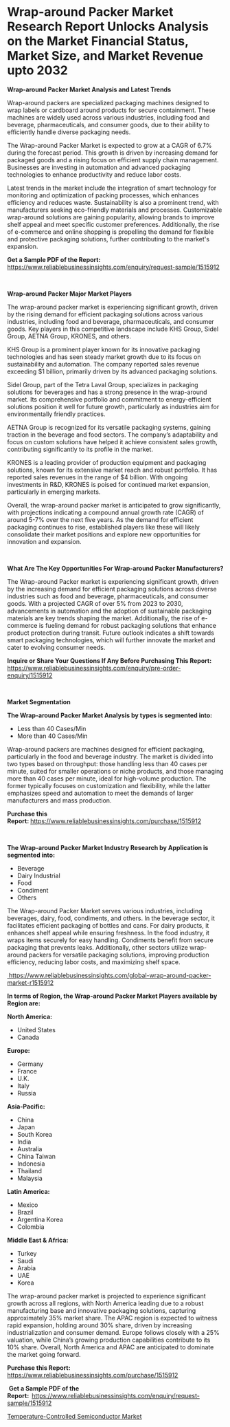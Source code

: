 <p><h1>Wrap-around Packer Market Research Report Unlocks Analysis on the Market Financial Status, Market Size, and Market Revenue upto 2032</h1></p><p><strong>Wrap-around Packer Market Analysis and Latest Trends</strong></p>
<p><p>Wrap-around packers are specialized packaging machines designed to wrap labels or cardboard around products for secure containment. These machines are widely used across various industries, including food and beverage, pharmaceuticals, and consumer goods, due to their ability to efficiently handle diverse packaging needs.</p><p>The Wrap-around Packer Market is expected to grow at a CAGR of 6.7% during the forecast period. This growth is driven by increasing demand for packaged goods and a rising focus on efficient supply chain management. Businesses are investing in automation and advanced packaging technologies to enhance productivity and reduce labor costs. </p><p>Latest trends in the market include the integration of smart technology for monitoring and optimization of packing processes, which enhances efficiency and reduces waste. Sustainability is also a prominent trend, with manufacturers seeking eco-friendly materials and processes. Customizable wrap-around solutions are gaining popularity, allowing brands to improve shelf appeal and meet specific customer preferences. Additionally, the rise of e-commerce and online shopping is propelling the demand for flexible and protective packaging solutions, further contributing to the market's expansion.</p></p>
<p><strong>Get a Sample PDF of the Report:&nbsp;</strong> <a href="https://www.reliablebusinessinsights.com/enquiry/request-sample/1515912?utm_campaign=3134&utm_medium=2&utm_source=Github&utm_content=ia&utm_term=25032025&utm_id=wrap-around-packer">https://www.reliablebusinessinsights.com/enquiry/request-sample/1515912</a></p>
<p>&nbsp;</p>
<p><strong>Wrap-around Packer Major Market Players</strong></p>
<p><p>The wrap-around packer market is experiencing significant growth, driven by the rising demand for efficient packaging solutions across various industries, including food and beverage, pharmaceuticals, and consumer goods. Key players in this competitive landscape include KHS Group, Sidel Group, AETNA Group, KRONES, and others.</p><p>KHS Group is a prominent player known for its innovative packaging technologies and has seen steady market growth due to its focus on sustainability and automation. The company reported sales revenue exceeding $1 billion, primarily driven by its advanced packaging solutions.</p><p>Sidel Group, part of the Tetra Laval Group, specializes in packaging solutions for beverages and has a strong presence in the wrap-around market. Its comprehensive portfolio and commitment to energy-efficient solutions position it well for future growth, particularly as industries aim for environmentally friendly practices.</p><p>AETNA Group is recognized for its versatile packaging systems, gaining traction in the beverage and food sectors. The company’s adaptability and focus on custom solutions have helped it achieve consistent sales growth, contributing significantly to its profile in the market.</p><p>KRONES is a leading provider of production equipment and packaging solutions, known for its extensive market reach and robust portfolio. It has reported sales revenues in the range of $4 billion. With ongoing investments in R&D, KRONES is poised for continued market expansion, particularly in emerging markets.</p><p>Overall, the wrap-around packer market is anticipated to grow significantly, with projections indicating a compound annual growth rate (CAGR) of around 5-7% over the next five years. As the demand for efficient packaging continues to rise, established players like these will likely consolidate their market positions and explore new opportunities for innovation and expansion.</p></p>
<p>&nbsp;</p>
<p><strong>What Are The Key Opportunities For Wrap-around Packer Manufacturers?</strong></p>
<p><p>The Wrap-around Packer market is experiencing significant growth, driven by the increasing demand for efficient packaging solutions across diverse industries such as food and beverage, pharmaceuticals, and consumer goods. With a projected CAGR of over 5% from 2023 to 2030, advancements in automation and the adoption of sustainable packaging materials are key trends shaping the market. Additionally, the rise of e-commerce is fueling demand for robust packaging solutions that enhance product protection during transit. Future outlook indicates a shift towards smart packaging technologies, which will further innovate the market and cater to evolving consumer needs.</p></p>
<p><strong>Inquire or Share Your Questions If Any Before Purchasing This Report:</strong> <a href="https://www.reliablebusinessinsights.com/enquiry/pre-order-enquiry/1515912?utm_campaign=3134&utm_medium=2&utm_source=Github&utm_content=ia&utm_term=25032025&utm_id=wrap-around-packer">https://www.reliablebusinessinsights.com/enquiry/pre-order-enquiry/1515912</a></p>
<p>&nbsp;</p>
<p><strong>Market Segmentation</strong></p>
<p><strong>The Wrap-around Packer Market Analysis by types is segmented into:</strong></p>
<p><ul><li>Less than 40 Cases/Min</li><li>More than 40 Cases/Min</li></ul></p>
<p><p>Wrap-around packers are machines designed for efficient packaging, particularly in the food and beverage industry. The market is divided into two types based on throughput: those handling less than 40 cases per minute, suited for smaller operations or niche products, and those managing more than 40 cases per minute, ideal for high-volume production. The former typically focuses on customization and flexibility, while the latter emphasizes speed and automation to meet the demands of larger manufacturers and mass production.</p></p>
<p><strong>Purchase this Report:&nbsp;</strong><a href="https://www.reliablebusinessinsights.com/purchase/1515912?utm_campaign=3134&utm_medium=2&utm_source=Github&utm_content=ia&utm_term=25032025&utm_id=wrap-around-packer">https://www.reliablebusinessinsights.com/purchase/1515912</a></p>
<p>&nbsp;</p>
<p><strong>The Wrap-around Packer Market Industry Research by Application is segmented into:</strong></p>
<p><ul><li>Beverage</li><li>Dairy Industrial</li><li>Food</li><li>Condiment</li><li>Others</li></ul></p>
<p><p>The Wrap-around Packer Market serves various industries, including beverages, dairy, food, condiments, and others. In the beverage sector, it facilitates efficient packaging of bottles and cans. For dairy products, it enhances shelf appeal while ensuring freshness. In the food industry, it wraps items securely for easy handling. Condiments benefit from secure packaging that prevents leaks. Additionally, other sectors utilize wrap-around packers for versatile packaging solutions, improving production efficiency, reducing labor costs, and maximizing shelf space.</p></p>
<p><a href="https://www.reliablebusinessinsights.com/global-wrap-around-packer-market-r1515912?utm_campaign=3134&utm_medium=2&utm_source=Github&utm_content=ia&utm_term=25032025&utm_id=wrap-around-packer">&nbsp;https://www.reliablebusinessinsights.com/global-wrap-around-packer-market-r1515912</a></p>
<p><strong>In terms of Region, the Wrap-around Packer Market Players available by Region are:</strong></p>
<p>
    <p> <strong> North America: </strong>
        <ul>
            <li>United States</li>
            <li>Canada</li>
        </ul>
        </p> 
    <p> <strong> Europe: </strong>
        <ul>
            <li>Germany</li>
            <li>France</li>
            <li>U.K.</li>
            <li>Italy</li>
            <li>Russia</li>
        </ul>
        </p> 
    <p> <strong> Asia-Pacific: </strong>
        <ul>
            <li>China</li>
            <li>Japan</li>
            <li>South Korea</li>
            <li>India</li>
            <li>Australia</li>
            <li>China Taiwan</li>
            <li>Indonesia</li>
            <li>Thailand</li>
            <li>Malaysia</li>
        </ul>
        </p> 
    <p> <strong> Latin America: </strong>
        <ul>
            <li>Mexico</li>
            <li>Brazil</li>
            <li>Argentina Korea</li>
            <li>Colombia</li>
        </ul>
        </p> 
    <p> <strong> Middle East & Africa: </strong>
        <ul>
            <li>Turkey</li>
            <li>Saudi</li>
            <li>Arabia</li>
            <li>UAE</li>
            <li>Korea</li>
        </ul>
    </p>
    </p>
<p><p>The wrap-around packer market is projected to experience significant growth across all regions, with North America leading due to a robust manufacturing base and innovative packaging solutions, capturing approximately 35% market share. The APAC region is expected to witness rapid expansion, holding around 30% share, driven by increasing industrialization and consumer demand. Europe follows closely with a 25% valuation, while China’s growing production capabilities contribute to its 10% share. Overall, North America and APAC are anticipated to dominate the market going forward.</p></p>
<p><strong>Purchase this Report: </strong><a href="https://www.reliablebusinessinsights.com/purchase/1515912?utm_campaign=3134&utm_medium=2&utm_source=Github&utm_content=ia&utm_term=25032025&utm_id=wrap-around-packer">https://www.reliablebusinessinsights.com/purchase/1515912</a></p>
<p>&nbsp;<strong>Get a Sample PDF of the Report:&nbsp;&nbsp;</strong><a href="https://www.reliablebusinessinsights.com/enquiry/request-sample/1515912?utm_campaign=3134&utm_medium=2&utm_source=Github&utm_content=ia&utm_term=25032025&utm_id=wrap-around-packer">https://www.reliablebusinessinsights.com/enquiry/request-sample/1515912</a></p>
<p><strong></strong></p>
<p><p><a href="https://github.com/dushornerfe/Market-Research-Report-List-1/blob/main/temperature-controlled-semiconductor-market.md?utm_campaign=3134&utm_medium=2&utm_source=Github&utm_content=ia&utm_term=25032025&utm_id=wrap-around-packer">Temperature-Controlled Semiconductor Market</a></p></p>